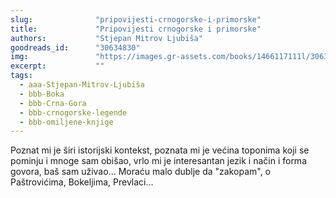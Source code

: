 ```yaml
---
slug:              "pripovijesti-crnogorske-i-primorske"
title:             "Pripovijesti crnogorske i primorske"
authors:           "Stjepan Mitrov Ljubiša"
goodreads_id:      "30634830"
img:               "https://images.gr-assets.com/books/1466117111l/30634830.jpg"
excerpt:           ""
tags:
  - aaa-Stjepan-Mitrov-Ljubiša
  - bbb-Boka
  - bbb-Crna-Gora
  - bbb-crnogorske-legende
  - bbb-omiljene-knjige
---
```


Poznat mi je širi istorijski kontekst, poznata mi je većina toponima koji se pominju i mnoge sam obišao, vrlo mi je 
interesantan jezik i način i forma govora, baš sam uživao... Moraću malo dublje da "zakopam", o Paštrovićima, Bokeljima, Prevlaci...